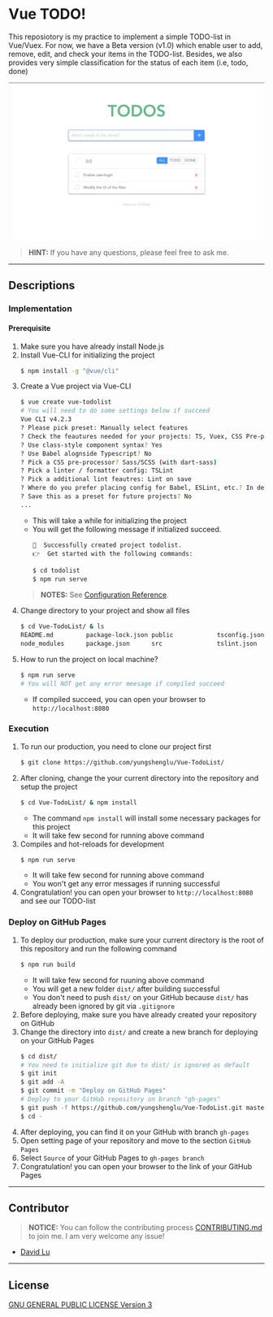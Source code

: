 # Vue TODO!

This reposiotory is my practice to implement a simple TODO-list in Vue/Vuex. For now, we have a Beta version (v1.0) which enable user to add, remove, edit, and check your items in the TODO-list. Besides, we also provides very simple classification for the status of each item (i.e, todo, done)

![](src/assets/TODO!-demo.png)

> **HINT:** If you have any questions, please feel free to ask me.

---
## Descriptions

### Implementation

#### Prerequisite

1. Make sure you have already install Node.js
2. Install Vue-CLI for initializing the project
    ```bash
    $ npm install -g "@vue/cli"
    ```
3. Create a Vue project via Vue-CLI
    ```bash
    $ vue create vue-todolist
    # You will need to do some settings below if succeed
    Vue CLI v4.2.3
    ? Please pick preset: Manually select features
    ? Check the feautures needed for your projects: TS, Vuex, CSS Pre-processors, Linter
    ? Use class-style component syntax? Yes
    ? Use Babel alognside Typescript? No
    ? Pick a CSS pre-processor? Sass/SCSS (with dart-sass)
    ? Pick a linter / formatter config: TSLint
    ? Pick a additional lint feautres: Lint on save
    ? Where do you prefer placing config for Babel, ESLint, etc.? In dedicated config files
    ? Save this as a preset for future projects? No
    ...
    ```
    * This will take a while for initializing the project
    * You will get the following message if initialized succeed.
        ```bash
        🎉  Successfully created project todolist.
        👉  Get started with the following commands:

        $ cd todolist
        $ npm run serve

        ```
    > **NOTES:** See [Configuration Reference](https://cli.vuejs.org/config/).
4. Change directory to your project and show all files
    ```bash
    $ cd Vue-TodoList/ & ls
    README.md         package-lock.json public            tsconfig.json
    node_modules      package.json      src               tslint.json
    ```
5. How to run the project on local machine?
    ```bash
    $ npm run serve
    # You will NOT get any error meesage if compiled succeed
    ```
    * If compiled succeed, you can open your browser to `http://localhost:8080`

### Execution

1. To run our production, you need to clone our project first
    ```bash
    $ git clone https://github.com/yungshenglu/Vue-TodoList/
    ```
2. After cloning, change the your current directory into the repository and setup the project
    ```bash
    $ cd Vue-TodoList/ & npm install
    ```
    * The command `npm install` will install some necessary packages for this project
    * It will take few second for running above command
3. Compiles and hot-reloads for development
    ```bash
    $ npm run serve
    ```
    * It will take few second for running above command
    * You won't get any error messages if running successful
4. Congratulation! you can open your browser to `http://localhost:8080` and see our TODO-list

### Deploy on GitHub Pages

1. To deploy our production, make sure your current directory is the root of this repository and run the following command
    ```bash
    $ npm run build
    ```
    * It will take few second for ruuning above command
    * You will get a new folder `dist/` after building successful
    * You don't need to push `dist/` on your GitHub because `dist/` has already been ignored by git via `.gitignore`
2. Before deploying, make sure you have already created your repository on GitHub
3. Change the directory into `dist/` and create a new branch for deploying on your GitHub Pages
    ```bash
    $ cd dist/
    # You need to initialize git due to dist/ is ignored as default
    $ git init
    $ git add -A
    $ git commit -m "Deploy on GitHub Pages"
    # Deploy to your GitHub repository on branch "gh-pages"
    $ git push -f https://github.com/yungshenglu/Vue-TodoList.git master:gh-pages
    $ cd -
    ```
4. After deploying, you can find it on your GitHub with branch `gh-pages`
5. Open setting page of your repository and move to the section `GitHub Pages`
6. Select `Source` of your GitHub Pages to `gh-pages branch`
7. Congratulation! you can open your browser to the link of your GitHub Pages

---
## Contributor

> **NOTICE:** You can follow the contributing process [CONTRIBUTING.md](CONTRIBUTING.md) to join me. I am very welcome any issue!

* [David Lu](https://github.com/yungshenglu)

---
## License

[GNU GENERAL PUBLIC LICENSE Version 3](LICENSE)
